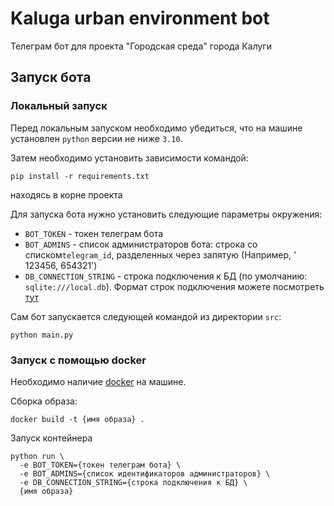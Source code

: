 # Kaluga urban environment bot

Телеграм бот для проекта "Городская среда" города Калуги

## Запуск бота

### Локальный запуск

Перед локальным запуском необходимо убедиться, что на машине установлен `python` версии не ниже `3.10`.

Затем необходимо установить зависимости командой:

```shell
pip install -r requirements.txt
```

находясь в корне проекта

Для запуска бота нужно установить следующие параметры окружения:

* `BOT_TOKEN` - токен телеграм бота
* `BOT_ADMINS` - список администраторов бота: строка со списком`telegram_id`, разделенных через запятую (Например, '
  123456, 654321')
* `DB_CONNECTION_STRING` - строка подключения к БД (по умолчанию: `sqlite:///local.db`). Формат строк подключения можете
  посмотреть [тут](http://docs.peewee-orm.com/en/latest/peewee/playhouse.html?highlight=connection%20string#database-url)

Сам бот запускается следующей командой из директории `src`:

```shell
python main.py
```

### Запуск с помощью docker

Необходимо наличие [docker](https://www.docker.com/) на машине.

Сборка образа:

```shell
docker build -t {имя образа} .
```

Запуск контейнера

```shell
python run \
  -e BOT_TOKEN={токен телеграм бота} \
  -e BOT_ADMINS={список идентификаторов администраторов} \
  -e DB_CONNECTION_STRING={строка подключения к БД} \
  {имя образа}
```
